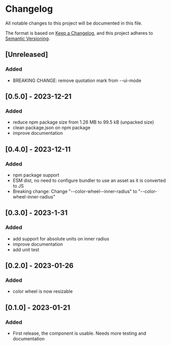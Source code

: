 # Changelog

All notable changes to this project will be documented in this file.

The format is based on [Keep a Changelog](https://keepachangelog.com/en/1.0.0/),
and this project adheres to [Semantic Versioning](https://semver.org/spec/v2.0.0.html).

## [Unreleased]

### Added

- BREAKING CHANGE: remove quotation mark from --ui-mode

## [0.5.0] - 2023-12-21

### Added

- reduce npm package size from 1.26 MB to 99.5 kB (unpacked size)
- clean package.json on npm package
- improve documentation

## [0.4.0] - 2023-12-11

### Added

- npm package support
- ESM dist, no need to configure bundler to use an asset as it is converted to JS
- Breaking change: Change "--color-wheel--inner-radius" to "--color-wheel-inner-radius"

## [0.3.0] - 2023-1-31

### Added

- add support for absolute units on inner radius
- improve documentation
- add unit test

## [0.2.0] - 2023-01-26

### Added

- color wheel is now resizable


## [0.1.0] - 2023-01-21

### Added

- First release, the component is usable. Needs more testing and documentation


